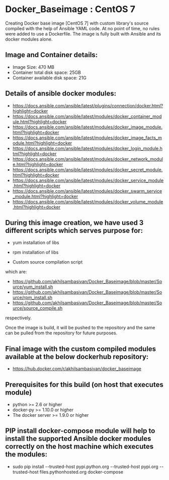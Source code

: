 # Docker_Baseimage : CentOS 7

Creating Docker base image [CentOS 7] with custom library's source compiled with the help of Ansible YAML code. At no point of time, no rules were added to use a Dockerfile. The image is fully built with Ansible and its docker modules alone.

## Image and Container details:
- Image Size: 470 MB
- Container total disk space: 25GB
- Container available disk space: 21G 

## Details of ansible docker modules:
 - https://docs.ansible.com/ansible/latest/plugins/connection/docker.html?highlight=docker
 - https://docs.ansible.com/ansible/latest/modules/docker_container_module.html?highlight=docker
 - https://docs.ansible.com/ansible/latest/modules/docker_image_module.html?highlight=docker
 - https://docs.ansible.com/ansible/latest/modules/docker_image_facts_module.html?highlight=docker
 - https://docs.ansible.com/ansible/latest/modules/docker_login_module.html?highlight=docker
 - https://docs.ansible.com/ansible/latest/modules/docker_network_module.html?highlight=docker
 - https://docs.ansible.com/ansible/latest/modules/docker_secret_module.html?highlight=docker
 - https://docs.ansible.com/ansible/latest/modules/docker_service_module.html?highlight=docker
 - https://docs.ansible.com/ansible/latest/modules/docker_swarm_service_module.html?highlight=docker
 - https://docs.ansible.com/ansible/latest/modules/docker_volume_module.html?highlight=docker


## During this image creation, we have used 3 different scripts which serves purpose for:
 - yum installation of libs
   
 - rpm installation of libs
   
 - Custom source compilation script

which are:
- https://github.com/akhilsambasivan/Docker_Baseimage/blob/master/Source/yum_install.sh
- https://github.com/akhilsambasivan/Docker_Baseimage/blob/master/Source/rpm_install.sh
- https://github.com/akhilsambasivan/Docker_Baseimage/blob/master/Source/source_compile.sh

respectively.

Once the image is build, it will be pushed to the repository and the same can be pulled from the repository for future purposes.

## Final image with the custom compiled modules available at the below dockerhub repository:
- https://hub.docker.com/r/akhilsambasivan/docker_baseimage

## Prerequisites for this build (on host that executes module)
- python >= 2.6 or higher
- docker-py >= 1.10.0 or higher
- The docker server >= 1.9.0 or higher

## PIP install docker-compose module will help to install the supported Ansible docker modules correctly on the host machine which executes the modules:
- sudo pip install --trusted-host pypi.python.org --trusted-host pypi.org --trusted-host files.pythonhosted.org docker-compose
